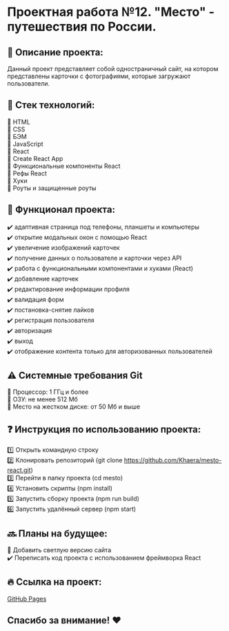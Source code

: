 # Проектная работа №12. "Место" - путешествия по России. 

## :open_file_folder: Описание проекта:
Данный проект представляет собой одностраничный сайт, на котором представлены карточки с фотографиями, которые загружают пользователи.
## :wrench: Стек технологий:
:red_circle: HTML    
:red_circle: CSS    
:red_circle: БЭМ    
:red_circle: JavaScript    
:red_circle: React     
:red_circle: Create React App    
:red_circle: Функциональные компоненты React    
:red_circle: Рефы React    
:red_circle: Хуки    
:red_circle: Роуты и защищенные роуты

## :hammer: Функционал проекта:
:heavy_check_mark: адаптивная страница под телефоны, планшеты и компьютеры    
:heavy_check_mark: открытие модальных окон с помощью React    
:heavy_check_mark: увеличение изображений карточек    
:heavy_check_mark: получение данных о пользователе и карточки через API    
:heavy_check_mark: работа с функциональными компонентами и хуками (React)    
:heavy_check_mark: добавление карточек    
:heavy_check_mark: редактирование информации профиля    
:heavy_check_mark: валидация форм    
:heavy_check_mark: постановка-снятие лайков    
:heavy_check_mark: регистрация пользователя    
:heavy_check_mark: авторизация    
:heavy_check_mark: выход    
:heavy_check_mark: отображение контента только для авторизованных пользователей

## :warning: Системные требования Git
:red_circle: Процессор: 1 ГГц и более    
:red_circle: ОЗУ: не менее 512 Мб    
:red_circle: Место на жестком диске: от 50 Мб и выше

## :question: Инструкция по использованию проекта:
:one: Открыть командную строку    
:two: Клонировать репозиторий (git clone https://github.com/Khaera/mesto-react.git)    
:three: Перейти в папку проекта (cd mesto)    
:four: Установить скрипты (npm install)    
:five: Запустить сборку проекта (npm run build)    
:six: Запустить удалённый сервер (npm start)    

## :soon: Планы на будущее:
:black_square_button: Добавить светлую версию сайта    
:heavy_check_mark: Переписать код проекта с использованием фреймворка React

## :fire: Ссылка на проект:
[GitHub Pages](https://khaera.github.io/react-mesto-auth/)

## Спасибо за внимание! :heart:
